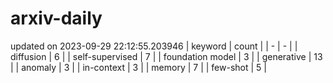 # arxiv-daily
updated on 2023-09-29 22:12:55.203946
| keyword | count |
| - | - |
| diffusion | 6 |
| self-supervised | 7 |
| foundation model | 3 |
| generative | 13 |
| anomaly | 3 |
| in-context | 3 |
| memory | 7 |
| few-shot | 5 |
